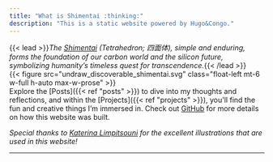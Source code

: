 ```yaml
---
title: "What is Shimentai :thinking:"
description: "This is a static website powered by Hugo&Congo."
---
```

{{< lead >}}_The [Shimentai](https://en.wiktionary.org/wiki/%E3%81%97%E3%82%81%E3%82%93%E3%81%9F%E3%81%84#Japanese) (Tetrahedron; 四面体), simple and enduring, forms the foundation of our carbon world and the silicon future, symbolizing humanity’s timeless quest for transcendence._{{< /lead >}}  
{{< figure src="undraw_discoverable_shimentai.svg" class="float-left mt-6 w-full h-auto max-w-prose" >}}  
Explore the [Posts]({{< ref "posts" >}}) to dive into my thoughts and reflections, and within the [Projects]({{< ref "projects" >}}), you'll find the fun and creative things I’m immersed in. Check out [GitHub](https://github.com/qogris/shimentai/) for more details on how this website was built.  

_Special thanks to [Katerina Limpitsouni](https://ninalimpi.com) for the excellent illustrations that are used in this website!_  

---
